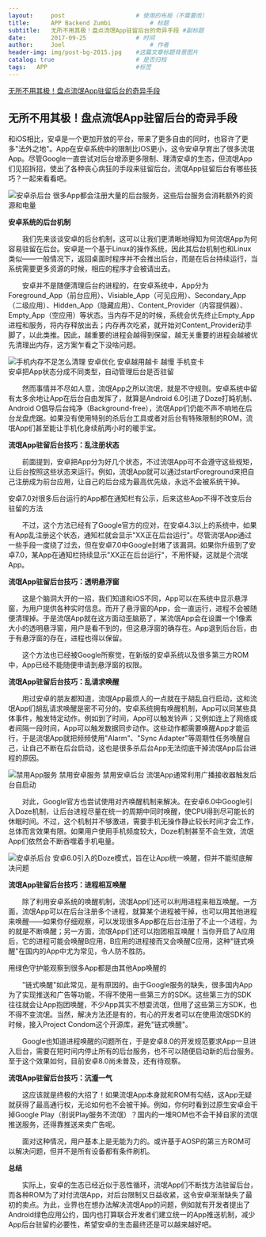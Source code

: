 ```yaml
---
layout:     post   				    # 使用的布局（不需要改）
title:      APP Backend Zumbi			# 标题
subtitle:   无所不用其极！盘点流氓App驻留后台的奇异手段 #副标题
date:       2017-09-25 				# 时间
author:     Joel 						# 作者
header-img: img/post-bg-2015.jpg 	#这篇文章标题背景图片
catalog: true 						# 是否归档
tags:	APP							#标签
---
```

<a href="https://mp.weixin.qq.com/s?__biz=MjM5NTY1MjY0MQ==&mid=2650738471&idx=1&sn=aa4d441b273b1505c67c3be6663854ea&chksm=befe9a698989137f806693376d6ad1da5e7e746f541dcf1909f9012bb2429846f013feb5c331&mpshare=1&scene=1&srcid=0927fqegYffisYdnIfEWxkdT&pass_ticket=tB08wSX9ENKcHH%2BbxYTJ8vLvzOyEuZ4v%2FmSF8VnlR69XQGlEHrBPX23zOl6VwBg1#rd">无所不用其极！盘点流氓App驻留后台的奇异手段</a>
## 无所不用其极！盘点流氓App驻留后台的奇异手段

和iOS相比，安卓是一个更加开放的平台，带来了更多自由的同时，也容许了更多"法外之地"。App在安卓系统中的限制比iOS更小，这令安卓孕育出了很多流氓App。尽管Google一直尝试对后台增添更多限制、理清安卓的生态，但流氓App们见招拆招，使出了各种丧心病狂的手段来驻留后台。流氓App驻留后台有哪些技巧？一起来看看吧。

![](/img/blog/Z_files/640 "安卓杀后台")
很多App都会注册大量的后台服务，这些后台服务会消耗额外的资源和电量

**安卓系统的后台机制**

　　我们先来谈谈安卓的后台机制，这可以让我们更清晰地得知为何流氓App为何容易驻留在后台。安卓是一个基于Linux的操作系统，因此其后台机制也和Linux类似——一般情况下，返回桌面时程序并不会推出后台，而是在后台持续运行，当系统需要更多资源的时候，相应的程序才会被请出去。

　　安卓并不是随便清理后台的进程的，在安卓系统中，App分为Foreground_App（前台应用）、Visiable_App（可见应用）、Secondary_App（二级应用）、Hidden_App（隐藏应用）、Content_Provider（内容提供器）、Empty_App（空应用）等状态。当内存不足的时候，系统会优先终止Empty_App进程和服务，将内存释放出去；内存再次吃紧，就开始对Content_Provider动手脚了，以此类推。因此，越重要的进程会越得到保留，越无关重要的进程会越被优先清理出内存，这方案乍看之下没啥问题。

![](/img/blog/Z_files/640(1) "手机内存不足怎么清理 安卓优化 安卓越用越卡 越慢 手机变卡")<br>
安卓把App状态分成不同类型，自动管理后台是否驻留

　　然而事情并不尽如人意，流氓App之所以流氓，就是不守规则。安卓系统中留有太多余地让App在后台自由发挥了，就算是Android 6.0引进了Doze打盹机制、Android O倡导后台纯净（Background-free），流氓App们仍能不声不响地在后台龙盘虎踞。如果没有使用特别的杀后台工具或者对后台有特殊限制的ROM，流氓App们甚至能让手机化身续航两小时的暖手宝。

**流氓App驻留后台技巧：乱注册状态**

　　前面提到，安卓把App分为好几个状态，不过流氓App可不会遵守这些规矩，让后台按照这些状态来运行。例如，流氓App就可以通过startForeground来把自己注册成为前台应用，让自己的后台成为最高优先级，永远不会被系统干掉。


安卓7.0对很多后台运行的App都在通知栏有公示，后来这些App不得不改变后台驻留的方法

　　不过，这个方法已经有了Google官方的应对，在安卓4.3以上的系统中，如果有App乱注册这个状态，通知栏就会显示"XX正在后台运行"。尽管流氓App通过一些手段一度绕了过去，但在安卓7.0中Google封堵了该漏洞。如果你升级到了安卓7.0，某App在通知栏持续显示"XX正在后台运行"，不用怀疑，这就是个流氓App。

**流氓App驻留后台技巧：透明悬浮窗**

　　这是个脑洞大开的一招，我们知道和iOS不同，App可以在系统中显示悬浮窗，为用户提供各种实时信息。而开了悬浮窗的App，会一直运行，进程不会被随便清理掉。于是流氓App就在这方面动歪脑筋了，某流氓App会在设置一个1像素大小的透明悬浮窗，用户是看不到的，但这悬浮窗的确存在。App退到后台后，由于有悬浮窗的存在，进程也得以保留。

　　这个方法也已经被Google所察觉，在新版的安卓系统以及很多第三方ROM中，App已经不能随便申请到悬浮窗的权限。

**流氓App驻留后台技巧：乱请求唤醒**

　　用过安卓的朋友都知道，流氓App最烦人的一点就在于胡乱自行启动，这和流氓App们胡乱请求唤醒是密不可分的。安卓系统拥有唤醒机制，App可以同某些具体事件，触发特定动作。例如到了时间，App可以触发铃声；又例如连上了网络或者间隔一段时间，App可以触发数据同步动作。这些动作都需要唤醒App才能运行，于是流氓App就把频频使用"Alarm"、"Sync Adapter"等周期性任务唤醒自己，让自己不断在后台启动，这也是很多杀后台App无法彻底干掉流氓App后台进程的原因。

![](/img/blog/Z_files/640(3) "禁用App服务 禁用安卓服务 禁用安卓后台")
流氓App通常利用广播接收器触发后台自启动

　　对此，Google官方也尝试使用对齐唤醒机制来解决。在安卓6.0中Google引入Doze机制，让后台进程尽量在统一的周期中同时唤醒，使CPU得到尽可能长的休眠时间。不过，这个机制并不够激进，需要手机无操作静止较长时间才会工作，总体而言效果有限。如果用户使用手机频度较大，Doze机制甚至不会生效，流氓App们依然会不断吞噬着手机电量。

![](/img/blog/Z_files/640(5) "安卓杀后台")
安卓6.0引入的Doze模式，旨在让App统一唤醒，但并不能彻底解决问题

**流氓App驻留后台技巧：进程相互唤醒**

　　除了利用安卓系统的唤醒机制，流氓App们还可以利用进程来相互唤醒。一方面，流氓App可以在后台注册多个进程，就算某个进程被干掉，也可以用其他进程来唤醒——如果你仔细观察，可以发现很多App都在后台注册了不止一个进程，为的就是不断唤醒；另一方面，流氓App们还可以抱团相互唤醒！当你开启了A应用后，它的进程可能会唤醒B应用，B应用的进程接而又会唤醒C应用，这种"链式唤醒"在国内的App中尤为常见，令人防不胜防。


用绿色守护能观察到很多App都是由其他App唤醒的

　　"链式唤醒"如此常见，是有原因的。由于Google服务的缺失，很多国内App为了实现推送和广告等功能，不得不使用一些第三方的SDK。这些第三方的SDK往往就会让App抱团唤醒，不少App其实不想耍流氓，但用了这些第三方SDK，也不得不变流氓。当然，解决方法还是有的，有心的开发者可以在使用流氓SDK的时候，接入Project Condom这个开源库，避免"链式唤醒"。

　　Google也知道进程唤醒的问题所在，于是安卓8.0的开发规范要求App一旦进入后台，需要在短时间内停止所有的后台服务，也不可以随便启动新的后台服务。至于这个效果如何，目前安卓8.0尚未普及，还有待观察。

**流氓App驻留后台技巧：沆瀣一气**

　　这应该就是终极的大招了！如果流氓App本身就和ROM有勾结，这App无疑就获得了最高通行权，无论如何也不会被干掉。例如，你何时看到过原生安卓会干掉Google Play（别说Play服务不流氓）？国内的一堆ROM也不会干掉自家的流氓推送服务，还得靠推送来卖广告呢。

　　面对这种情况，用户基本上是无能为力的。或许基于AOSP的第三方ROM可以解决问题，但并不是所有设备都有条件刷机。

**总结**

　　实际上，安卓的生态已经近似于恶性循环，流氓App们不断找方法驻留后台，而各种ROM为了对付流氓App，对后台限制又日益收紧，这令安卓渐渐缺失了最初的卖点。为此，业界也在想办法解决流氓App的问题，例如就有开发者提出了Android绿色应用公约，国内也打算联合开发者们建立统一的App推送机制，减少App后台驻留的必要性，希望安卓的生态最终还是可以越来越好吧。

